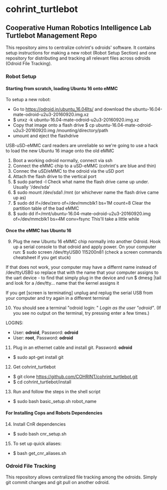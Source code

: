 # cohrint_turtlebot

## Cooperative Human Robotics Intelligence Lab Turtlebot Management Repo
This repository aims to centralize cohrint's odroids' software. It contains setup instructions for making a new robot (Robot Setup Section) and one repository for distributing and tracking all relevant files across odroids (Odroid File Tracking).

###  Robot Setup

#### Starting from scratch, loading Ubuntu 16 onto eMMC
To setup a new robot:
- Go to https://odroid.in/ubuntu_16.04lts/ and download the ubuntu-16.04-mate-odroid-u2u3-20160920.img.xz
- $ unxz -k ubuntu-16.04-mate-odroid-u2u3-20160920.img.xz
- Copy that image onto a flash drive
  $ cp ubuntu-16.04-mate-odroid-u2u3-20160920.img /mounting/directory/path
- umount and eject the flashdrive

USB-uSD-eMMC card readers are unreliable so we're going to use a hack to load the new Ubuntu 16 image onto the old eMMC
1. Boot a working odroid normally, connect via ssh
2. Connect the eMMC chip to a uSD-eMMC (cohrint's are blue and thin)
3. Connec the uSD/eMMC to the odroid via the uSD port
4. Attach the flash drive to the vertical port
5. $ sudo parted -l
   Check what name the flash drive came up under. Usually '/dev/sda'
6. $ sudo mount /dev/sda1 /mnt (or whichever name the flash drive came up as)
7. $ sudo dd if=/dev/zero of=/dev/mmcblk1 bs=1M count=8
   Clear the partition table of the bad eMMC
8. $ sudo dd if=/mnt/ubuntu-16.04-mate-odroid-u2u3-20160920.img of=/dev/mmcblk1 bs=4M conv=fsync
   This'll take a little while

#### Once the eMMC has Ubuntu 16

9. Plug the new Ubuntu 16 eMMC chip normally into another Odroid. Hook up a serial console to that odroid and apply power. On your computer run:
$ sudo screen /dev/ttyUSB0 115200n81 (check a screen commands cheatsheet if you get stuck)

If that does not work, your computer may have a differnt name instead of /dev/ttyUSB0 so replace that with the name that your computer assigns to the uart device - to find that simply plug in the device and run $ dmesg |tail and look for a /dev/tty... name that the kernel assigns it

If you get [screen is terminating] unplug and replug the serial USB from your computer and try again in a different terminal
      
10) You should see a terminal "odroid login: " *Login as the user "odroid"*. (If you see no output on the terminal, try pressing enter a few times.)

LOGINS:
- User: **odroid**, Password: **odroid**
- User: **root**, Password: **odroid**

11) Plug in an ethernet cable and install git. Password: **odroid**
- $ sudo apt-get install git
12) Get cohrint_turtlebot
- $ git clone https://github.com/COHRINT/cohrint_turtlebot.git
- $ cd cohrint_turtlebot/install
13) Run and follow the steps in the shell script
- $ sudo bash basic_setup.sh robot_name

#### For Installing Cops and Robots Dependencies
14) Install CnR dependencies
- $ sudo bash cnr_setup.sh
15) To set up quick aliases:
- $ bash get_cnr_aliases.sh

### Odroid File Tracking

This repository allows centralized file tracking among the odroids. Simply git commit changes and git pull on another odroid.
